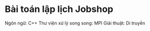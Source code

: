Bài toán lập lịch Jobshop
=======

Ngôn ngữ: C++
Thư viện xử lý song song: MPI
Giải thuật: Di truyền
